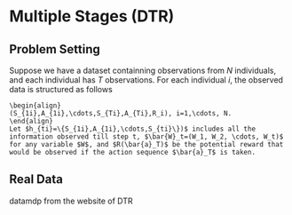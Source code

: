 # Multiple Stages (DTR)

## Problem Setting
Suppose we have a dataset containning observations from $N$ individuals, and each individual has $T$ observations. For each individual $i$, the observed data is structured as follows

    \begin{align}
    (S_{1i},A_{1i},\cdots,S_{Ti},A_{Ti},R_i), i=1,\cdots, N.
    \end{align} 
    Let $h_{ti}=\{S_{1i},A_{1i},\cdots,S_{ti}\})$ includes all the information observed till step t, $\bar{W}_t=(W_1, W_2, \cdots, W_t)$ for any variable $W$, and $R(\bar{a}_T)$ be the potential reward that would be observed if the action sequence $\bar{a}_T$ is taken.


## Real Data
datamdp from the website of DTR